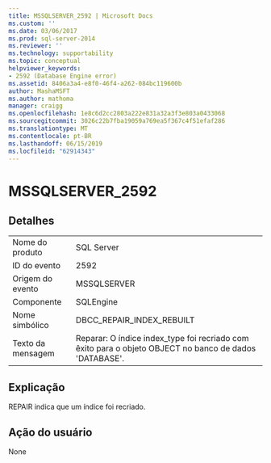 ```yaml
---
title: MSSQLSERVER_2592 | Microsoft Docs
ms.custom: ''
ms.date: 03/06/2017
ms.prod: sql-server-2014
ms.reviewer: ''
ms.technology: supportability
ms.topic: conceptual
helpviewer_keywords:
- 2592 (Database Engine error)
ms.assetid: 8406a3a4-e8f0-46f4-a262-084bc119600b
author: MashaMSFT
ms.author: mathoma
manager: craigg
ms.openlocfilehash: 1e8c6d2cc2803a222e831a32a3f3e803a0433068
ms.sourcegitcommit: 3026c22b7fba19059a769ea5f367c4f51efaf286
ms.translationtype: MT
ms.contentlocale: pt-BR
ms.lasthandoff: 06/15/2019
ms.locfileid: "62914343"
---
```

# <a name="mssqlserver2592"></a>MSSQLSERVER_2592
    
## <a name="details"></a>Detalhes  
  
|||  
|-|-|  
|Nome do produto|SQL Server|  
|ID do evento|2592|  
|Origem do evento|MSSQLSERVER|  
|Componente|SQLEngine|  
|Nome simbólico|DBCC_REPAIR_INDEX_REBUILT|  
|Texto da mensagem|Reparar: O índice index_type foi recriado com êxito para o objeto OBJECT no banco de dados 'DATABASE'.|  
  
## <a name="explanation"></a>Explicação  
 REPAIR indica que um índice foi recriado.  
  
## <a name="user-action"></a>Ação do usuário  
 None  
  
  
